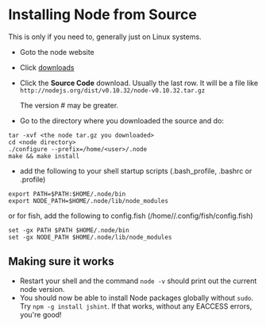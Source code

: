 # Installing Node from Source

This is only if you need to, generally just on Linux systems.

- Goto the node website
- Click [downloads](http://nodejs.org/download/)
- Click the **Source Code** download. Usually the last row. It will be a file like `http://nodejs.org/dist/v0.10.32/node-v0.10.32.tar.gz`

  The version # may be greater.

- Go to the directory where you downloaded the source and do:
```
tar -xvf <the node tar.gz you downloaded>
cd <node directory>
./configure --prefix=/home/<user>/.node
make && make install
```

- add the following to your shell startup scripts (.bash_profile, .bashrc or .profile)
```
export PATH=$PATH:$HOME/.node/bin
export NODE_PATH=$HOME/.node/lib/node_modules
```

or for fish, add the following to config.fish (/home/<user>/.config/fish/config.fish)
```
set -gx PATH $PATH $HOME/.node/bin
set -gx NODE_PATH $HOME/.node/lib/node_modules
```

## Making sure it works

- Restart your shell and the command `node -v` should print out the current node
version.
- You should now be able to install Node packages globally without `sudo`. Try
`npm -g install jshint`. If that works, without any EACCESS errors, you're good!
